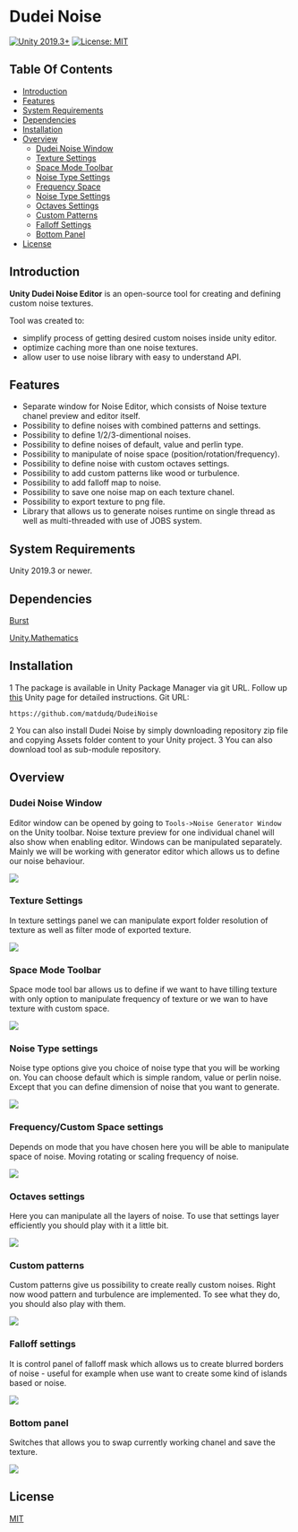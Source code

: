 # Dudei Noise
[![Unity 2019.3+](https://img.shields.io/badge/unity-2020.1%2B-blue.svg)](https://unity3d.com/get-unity/download) [![License: MIT](https://img.shields.io/badge/License-MIT-yellow.svg)](https://opensource.org/licenses/MIT)

## Table Of Contents

- [Introduction](#introduction)
- [Features](#features)
- [System Requirements](#system-requirements)
- [Dependencies](#dependencies)
- [Installation](#installation)
- [Overview](#overview)
	- [Dudei Noise Window](#dudei-noise-window)
	- [Texture Settings](#texture-settings)
	- [Space Mode Toolbar](#space-mode-toolbar)
	- [Noise Type Settings](#noise-type-settings)
	- [Frequency Space](#frequency-space)
	- [Noise Type Settings](#noise-type-settings)
	- [Octaves Settings](#octaves-settings)
	- [Custom Patterns](#custom-patterns)
	- [Falloff Settings](#falloff-settings)
	- [Bottom Panel](#bottom-panel)
- [License](#license)

## Introduction <a name="introduction"></a>

**Unity Dudei Noise Editor** is an open-source tool for creating and defining custom noise textures. 

Tool was created to:
- simplify process of getting desired custom noises inside unity editor.
- optimize caching more than one noise textures.
- allow user to use noise library with easy to understand API.
## Features <a name="features"></a>

- Separate window for Noise Editor, which consists of Noise texture chanel preview and editor itself.
- Possibility to define noises with combined patterns and settings.
- Possibility to define 1/2/3-dimentional noises.
- Possibility to define noises of default, value and perlin type.
- Possibility to manipulate of noise space (position/rotation/frequency).
- Possibility to define noise with custom octaves settings.
- Possibility to add custom patterns like wood or turbulence.
- Possibility to add falloff map to noise.
- Possibility to save one noise map on each texture chanel.
- Possibility to export texture to png file. 
- Library that allows us to generate noises runtime on single thread as well as multi-threaded with use of JOBS system.

## System Requirements <a name="system-requirements"></a>

Unity 2019.3 or newer.

## Dependencies <a name="dependencies"></a>

[Burst](https://docs.unity3d.com/Packages/com.unity.burst@1.4/manual/index.html)

[Unity.Mathematics](https://docs.unity3d.com/Packages/com.unity.mathematics@1.0/manual/index.html)

## Installation <a name="installation"></a>

1 The package is available in Unity Package Manager via git URL. Follow up [this](https://docs.unity3d.com/Manual/upm-ui-giturl.html) Unity page for detailed instructions. Git URL:
```
https://github.com/matdudq/DudeiNoise
```
2 You can also install Dudei Noise by simply downloading repository zip file and copying Assets folder content to your Unity project.
3 You can also download tool as sub-module repository.

## Overview <a name="overview"></a>

### Dudei Noise Window <a name="dudei-noise-window"></a>

Editor window can be opened by going to `Tools->Noise Generator Window` on the Unity toolbar. Noise texture preview for one individual chanel will also show when enabling editor. Windows can be manipulated separately. Mainly we will be working with generator editor which allows us to define our noise behaviour.

 <img src="https://i.imgur.com/dsCZO9H.gif">

### Texture Settings <a name="texture-settings"></a>

In texture settings panel we can manipulate export folder resolution of texture as well as filter mode of exported texture.

 <img src="https://i.imgur.com/jHc3PGy.png">

### Space Mode Toolbar <a name="space-mode-toolbar"></a>

Space mode tool bar allows us to define if we want to have tilling texture with only option to manipulate frequency of texture or we wan to have texture with custom space.

 <img src="https://i.imgur.com/PWRtSZD.gif">

### Noise Type settings <a name="noise-type-settings"></a>

Noise type options give you choice of noise type that you will be working on. You can choose default which is simple random, value or perlin noise. Except that you can define dimension of noise that you want to generate.

 <img src="https://i.imgur.com/hxTJTQB.gif">
 
### Frequency/Custom Space settings  <a name="frequency-space"></a>

Depends on mode that you have chosen here you will be able to manipulate space of noise. Moving rotating or scaling frequency of noise.

 <img src="https://i.imgur.com/5uq5XSf.gif">
 
 ### Octaves settings  <a name="octaves-settings"></a>

Here you can manipulate all the layers of noise. To use that settings layer efficiently you should play with it a little bit. 

 <img src="https://i.imgur.com/EGvimei.gif">
 
 ### Custom patterns <a name="custom-patterns"></a>

Custom patterns give us possibility to create really custom noises. Right now wood pattern and turbulence are implemented. To see what they do, you should also play with them.

 <img src="https://i.imgur.com/WCudLYP.gif">  

### Falloff settings <a name="falloff-settings"></a>

It is control panel of falloff mask which allows us to create blurred borders of noise - useful for example when use want to create some kind of islands based or noise.

 <img src="https://i.imgur.com/ZHKp8os.gif">
 
### Bottom panel <a name="bottom-panel"></a>

Switches that allows you to swap currently working chanel and save the texture.

 <img src="https://i.imgur.com/EooqKp7.png">
 
 ## License <a name="license"></a>
 
[MIT](https://opensource.org/licenses/MIT)
